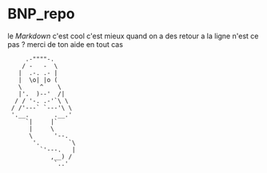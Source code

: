 # BNP_repo

le *Markdown* c'est cool
c'est mieux quand on  a des retour a la ligne
n'est ce pas ?
merci de ton aide en tout cas

```
     .-""""-.
    / -   -  \
   |  .-. .- |
   |  \o| |o (
   \     ^    \
   |'.  )--'  /|
  / / '-. .-'`\ \
 / /'---` `---'\ \
 '.__.       .__.'
     `|     |`
      |     \
      \      '--.
       '.        `\
         `'---.   |
            ,__) /
             `..'
```

